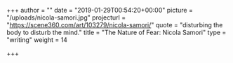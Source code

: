 +++
author = ""
date = "2019-01-29T00:54:20+00:00"
picture = "/uploads/nicola-samori.jpg"
projecturl = "https://scene360.com/art/103279/nicola-samori/"
quote = "disturbing the body to disturb the mind."
title = "The Nature of Fear: Nicola Samori"
type = "writing"
weight = 14

+++
